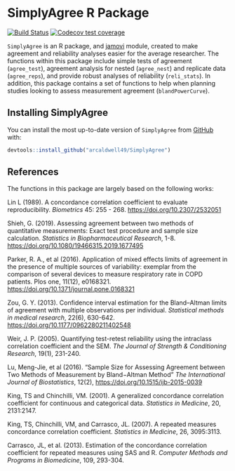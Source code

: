 SimplyAgree R Package
================

[![Build
Status](https://travis-ci.com/arcaldwell49/SimplyAgree.svg?branch=master)](https://travis-ci.com/arcaldwell49/SimplyAgree)
[![Codecov test
coverage](https://codecov.io/gh/arcaldwell49/SimplyAgree/branch/master/graph/badge.svg)](https://codecov.io/gh/arcaldwell49/SimplyAgree?branch=master)

`SimplyAgree` is an R package, and [jamovi](https://www.jamovi.org/)
module, created to make agreement and reliability analyses easier for
the average researcher. The functions within this package include simple
tests of agreement (`agree_test`), agreement analysis for nested
(`agree_nest`) and replicate data (`agree_reps`), and provide robust
analyses of reliability (`reli_stats`). In addition, this package
contains a set of functions to help when planning studies looking to
assess measurement agreement (`blandPowerCurve`).

## Installing SimplyAgree

You can install the most up-to-date version of `SimplyAgree` from
[GitHub](https://github.com/arcaldwell49/SimplyAgree) with:

``` r
devtools::install_github("arcaldwell49/SimplyAgree")
```

## References

The functions in this package are largely based on the following works:

Lin L (1989). A concordance correlation coefficient to evaluate
reproducibility. *Biometrics* 45: 255 - 268.
<https://doi.org/10.2307/2532051>

Shieh, G. (2019). Assessing agreement between two methods of
quantitative measurements: Exact test procedure and sample size
calculation. *Statistics in Biopharmaceutical Research*, 1-8.
<https://doi.org/10.1080/19466315.2019.1677495>

Parker, R. A., et al (2016). Application of mixed effects limits of
agreement in the presence of multiple sources of variability: exemplar
from the comparison of several devices to measure respiratory rate in
COPD patients. Plos one, 11(12), e0168321.
<https://doi.org/10.1371/journal.pone.0168321>

Zou, G. Y. (2013). Confidence interval estimation for the Bland–Altman
limits of agreement with multiple observations per individual.
*Statistical methods in medical research*, 22(6), 630-642.
<https://doi.org/10.1177/0962280211402548>

Weir, J. P. (2005). Quantifying test-retest reliability using the
intraclass correlation coefficient and the SEM. *The Journal of Strength
& Conditioning Research*, 19(1), 231-240.

Lu, Meng-Jie, et al (2016). “Sample Size for Assessing Agreement between
Two Methods of Measurement by Bland−Altman Method” *The International
Journal of Biostatistics*, 12(2),
<https://doi.org/10.1515/ijb-2015-0039>

King, TS and Chinchilli, VM. (2001). A generalized concordance
correlation coefficient for continuous and categorical data. *Statistics
in Medicine*, 20, 2131:2147.

King, TS, Chinchilli, VM, and Carrasco, JL. (2007). A repeated measures
concordance correlation coefficient. *Statistics in Medicine*, 26,
3095:3113.

Carrasco, JL, et al. (2013). Estimation of the concordance correlation
coefficient for repeated measures using SAS and R. *Computer Methods and
Programs in Biomedicine*, 109, 293-304.
